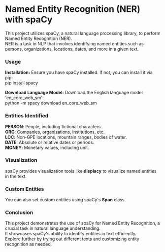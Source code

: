 <h1>Named Entity Recognition (NER) with spaCy</h1>
This project utilizes spaCy, a natural language processing library, to perform Named Entity Recognition (NER).<br>
NER is a task in NLP that involves identifying named entities such as persons, organizations, locations, dates, and more in a given text.<br>

<h3>Usage</h3>

<b>Installation:</b> Ensure you have spaCy installed. If not, you can install it via pip:<br>
pip install spacy<br>

<b>Download Language Model:</b> Download the English language model 'en_core_web_sm':<br>
python -m spacy download en_core_web_sm<br>

<h3>Entities Identified</h3>
<b>PERSON</b>: People, including fictional characters.<br>
<b>ORG</b>: Companies, organizations, institutions, etc.<br>
<b>LOC</b>: Non-GPE locations, mountain ranges, bodies of water.<br>
<b>DATE</b>: Absolute or relative dates or periods.<br>
<b>MONEY</b>: Monetary values, including unit.<br>

<h3>Visualization</h3>
spaCy provides visualization tools like <b>displacy</b> to visualize named entities in the text.<br>

<h3>Custom Entities</h3>
You can also set custom entities using spaCy's <b>Span</b> class.<br>

<h3>Conclusion</h3>
This project demonstrates the use of spaCy for Named Entity Recognition, a crucial task in natural language understanding.<br>
It showcases spaCy's ability to identify entities in text efficiently.<br>
Explore further by trying out different texts and customizing entity recognition as needed.
